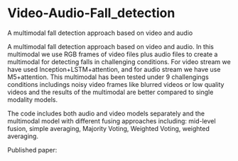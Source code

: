 # Video-Audio-Fall_detection
 A multimodal fall detection approach based on video and audio
 
A multimodal fall detection approach based on video and audio. In this multimodal we use RGB frames of video files plus audio files to create a multimodal for detecting falls in challenging conditions. For video stream we have used Inception+LSTM+attention, and for audio stream we have use M5+attention. This multimodal has been tested under 9 challengings conditions includings noisy video frames like blurred videos or low quality videos and the results of the multimodal are better compared to single modality models.

The code includes both audio and video models separately and the multimodal model with different fusing approaches including: mid-level fusion,  simple averaging, Majority Voting, Weighted Voting, weighted averaging.

Published paper:

